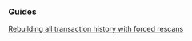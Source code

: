 ### Guides

[Rebuilding all transaction history with forced rescans](https://github.com/ppcsuite/ppcwallet/tree/master/docs/force_rescans.md)
